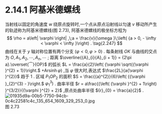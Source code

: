 # 2.14.1 阿基米德螺线
当射线以固定的角速度 $w$ 绕原点旋转时,一个点从原点沿射线以匀速 $v$ 移动所产生的轨迹称为阿基米德螺线(图 2.73), 阿基米德螺线的极坐标方程为
$$
\rho  = a\left| \varphi \right| ,\;a = \frac{v}{\omega }\;\left( {a > 0, - \infty  < \varphi  < \infty }\right) . \tag{2.247}
$$
曲线在关于 $y$ 轴对称位置有两个分支 $\left( {\varphi  < 0,\varphi  > 0}\right)$ . 每条射线 ${OK}$ 与曲线的交点为 $O,{A}_{1},{A}_{2},\cdots ,{A}_{n},\cdots$ ; 距离 $\overline{{A}_{i}{A}_{i + 1}} = {2\pi a}.\overset{⏜}{OP}$ 的弧长 $L = \frac{a}{2}\left( {\varphi \sqrt{{\varphi }^{2} + 1}}\right.$ $+ \operatorname{Arsinh}\varphi )$ ,当 $\varphi$ 很大时,表达式 $\frac{2L}{a{\varphi }^{2}}$ 趋于 1 . 区域 ${P}_{1}O{P}_{2}$ 的面积 $S = \frac{{a}^{2}}{6}\left( {{\varphi }_{2}^{3} - }\right.$ $\left. {\varphi }_{1}^{3}\right)$ . 曲率半径 $r = a\frac{{\left( {\varphi }^{2} + 1\right) }^{3/2}}{{\varphi }^{2} + 2}$ ,原点处曲率半径 ${r}_{0} = \frac{a}{2}$ .
![01935d9a-00b5-7750-94cb-0c4c22581c4c_135_654_1609_329_253_0.jpg](/images/01935d9a-00b5-7750-94cb-0c4c22581c4c_135_654_1609_329_253_0.jpg)
图 2.73